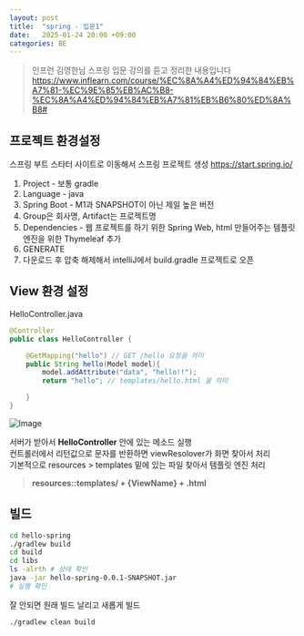```yaml
---
layout: post
title:  "spring - 입문1"
date:   2025-01-24 20:00 +09:00
categories: BE
---
```


> 인프런 김영한님 스프링 입문 강의를 듣고 정리한 내용입니다   
https://www.inflearn.com/course/%EC%8A%A4%ED%94%84%EB%A7%81-%EC%9E%85%EB%AC%B8-%EC%8A%A4%ED%94%84%EB%A7%81%EB%B6%80%ED%8A%B8#

## 프로젝트 환경설정
스프링 부트 스타터 사이트로 이동해서 스프링 프로젝트 생성
https://start.spring.io/
1. Project - 보통 gradle
2. Language - java
3. Spring Boot - M1과 SNAPSHOT이 아닌 제일 높은 버전
4. Group은 회사명, Artifact는 프로젝트명
5. Dependencies - 웹 프로젝트를 하기 위한 Spring Web, html 만들어주는 템플릿 엔진을 위한 Thymeleaf 추가
6. GENERATE
7. 다운로드 후 압축 해제해서 intelliJ에서 build.gradle 프로젝트로 오픈

## View 환경 설정
HelloController.java   
```java
@Controller
public class HelloController {

    @GetMapping("hello") // GET /hello 요청을 의미
    public String hello(Model model){
        model.addAttribute("data", "hello!!");
        return "hello"; // templates/hello.html 을 의미

    }
}
```
![Image](https://github.com/user-attachments/assets/ec8b5608-2705-43b1-b5ca-e55b45828361)

서버가 받아서 **HelloController** 안에 있는 메소드 실행   
컨트롤러에서 리턴값으로 문자를 반환하면 viewResolover가 화면 찾아서 처리   
기본적으로 resources > templates 밑에 있는 파일 찾아서 템플릿 엔진 처리   
> **resources::templates/ + {ViewName} + .html**

## 빌드
```bash
cd hello-spring
./gradlew build
cd build
cd libs
ls -alrth # 상태 확인
java -jar hello-spring-0.0.1-SNAPSHOT.jar
# 실행 확인
```

잘 안되면 원래 빌드 날리고 새롭게 빌드

```bash
./gradlew clean build
```